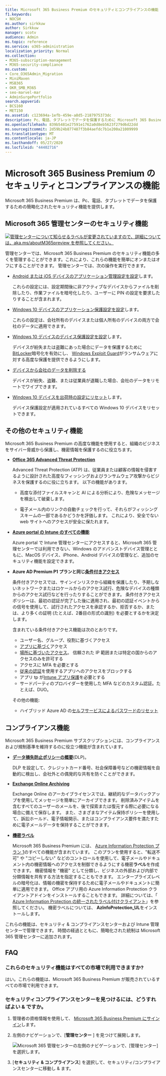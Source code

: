 ```yaml
---
title: Microsoft 365 Business Premium のセキュリティとコンプライアンスの機能
f1.keywords:
- NOCSH
ms.author: sirkkuw
author: Sirkkuw
manager: scotv
audience: Admin
ms.topic: reference
ms.service: o365-administration
localization_priority: Normal
ms.collection:
- M365-subscription-management
- M365-security-compliance
ms.custom:
- Core_O365Admin_Migration
- MiniMaven
- MSB365
- OKR_SMB_M365
- seo-marvel-mar
- AdminSurgePortfolio
search.appverid:
- BCS160
- MET150
ms.assetid: c123694a-1efb-459e-a8d5-2187975373dc
description: Pc、電話、タブレットでデータを保護するために Microsoft 365 Business Premium に付属するセキュリティ機能について説明します。
ms.openlocfilehash: 839b5481e27591e1762a0d8eb5623f279d6d22dd
ms.sourcegitcommit: 2d59b24b877487f3b84aefdc7b1e200a21009999
ms.translationtype: MT
ms.contentlocale: ja-JP
ms.lasthandoff: 05/27/2020
ms.locfileid: "44402716"
---
```

# <a name="microsoft-365-business-premium-security-and-compliance-features"></a>Microsoft 365 Business Premium のセキュリティとコンプライアンスの機能

Microsoft 365 Business Premium は、Pc、電話、タブレットでデータを保護するための簡略化されたセキュリティ機能を提供します。
    
## <a name="microsoft-365-admin-center-security-features"></a>Microsoft 365 管理センターのセキュリティ機能

[![管理センターについて知らせるラベルが変更されていますので、詳細については、aka.ms/aboutM365preview を参照してください。](../media/m365admincenterchanging.png)](https://docs.microsoft.com/office365/admin/microsoft-365-admin-center-preview)

管理センターでは、Microsoft 365 Business Premium のセキュリティ機能の多くを管理することができます。これにより、これらの機能を簡単にオンまたはオフにすることができます。 管理センターでは、次の操作を実行できます。
  
- [Android または iOS デバイスのアプリケーション管理設定を設定](app-protection-settings-for-android-and-ios.md)します。 
    
    これらの設定には、設定期間後に非アクティブなデバイスからファイルを削除したり、作業ファイルを暗号化したり、ユーザーに PIN の設定を要求したりすることが含まれます。
    
- [Windows 10 デバイスのアプリケーション保護設定を設定](protection-settings-for-windows-10-devices.md)します。 
    
    これらの設定は、会社所有のデバイスまたは個人所有のデバイスの両方で会社のデータに適用できます。
    
- [Windows 10 デバイスのデバイス保護設定を設定](protection-settings-for-windows-10-pcs.md)します。 
    
    デバイスが紛失または盗難にあった場合にデータを保護するために[BitLocker](https://go.microsoft.com/fwlink/p/?linkid=871405)暗号化を有効にし、 [Windows Exploit Guard](https://docs.microsoft.com/windows/security/threat-protection/microsoft-defender-atp/enable-exploit-protection)がランサムウェアに対する高度な保護を提供できるようにします。 
    
- [デバイスから会社のデータを削除する](remove-company-data.md)
    
    デバイスが紛失、盗難、または従業員が退職した場合、会社のデータをリモートでワイプできます。
    
- [Windows 10 デバイスを出荷時の設定にリセット](reset-devices-to-factory-settings.md)します。 
    
    デバイス保護設定が適用されているすべての Windows 10 デバイスをリセットできます。
    
## <a name="additional-security-features"></a>その他のセキュリティ機能 

Microsoft 365 Business Premium の高度な機能を使用すると、組織のビジネスをサイバー脅威から保護し、機密情報を保護するのに役立ちます。
  
- **[Office 365 Advanced Threat Protection](https://docs.microsoft.com/microsoft-365/security/office-365-security/office-365-atp)**
    
    Advanced Threat Protection (ATP) は、従業員または顧客の情報を侵害するように設計された高度なフィッシングおよびランサムウェア攻撃からビジネスを保護するのに役に立ちます。 以下の機能があります。
    
  - 高度な添付ファイルスキャンと AI による分析により、危険なメッセージを検出して破棄します。
    
  - 電子メール内のリンクの自動チェックを行って、それらがフィッシングスキームの一部であるかどうかを評価します。 これにより、安全でない web サイトへのアクセスが安全に保たれます。

- **[Azure portal の Intune のすべての機能](https://go.microsoft.com/fwlink/p/?linkid=871403)**
    
    Azure portal で Intune 管理センターにアクセスすると、Microsoft 365 管理センターでは利用できない、Windows のアドバンストデバイス管理とともに、MacOS デバイス、iPhone、Android デバイスの管理など、追加のセキュリティ機能を設定できます。
- **Azure AD Premium P1 プランと同じ[条件付きアクセス](https://docs.microsoft.com/azure/active-directory/conditional-access/overview)**


    条件付きアクセスでは、サインインリスクから組織を保護したり、予期しないネットワークまたはロケールからのアクセス試行、危険なデバイスの種類からのアクセス試行などを行ったりすることができます。 条件付きアクセスポリシーは、最初の認証が完了した後に適用され、最初の認証イベントからの信号を使用して、試行されたアクセスを承認するか、拒否するか、または、より多くの証明 (たとえば、2番目の形式の識別) を必要とするかを決定します。

    含まれている条件付きアクセス機能は次のとおりです。

    - ユーザー名、グループ、役割に基づくアクセス
    - [アプリに基づく](https://docs.microsoft.com/azure/active-directory/conditional-access/app-based-conditional-access)アクセス 
    - [場所に基づいたアクセス](https://docs.microsoft.com/azure/active-directory/authentication/howto-registration-mfa-sspr-combined#conditional-access-policies-for-combined-registration)。 信頼された IP 範囲または特定の国からのアクセスのみを許可する 
    - アクセスに MFA を必要とする
    - [従来の認証](https://docs.microsoft.com/azure/active-directory/conditional-access/block-legacy-authentication)を使用するアプリへのアクセスをブロックする
    - アプリ tp が[Intune アプリ保護](https://docs.microsoft.com/azure/active-directory/conditional-access/app-protection-based-conditional-access)を必要とする
    - サードパーティのプロバイダーを使用した MFA などのカスタム認証。たとえば、DUO。
   
    その他の機能:
    - ハイブリッド Azure AD の[セルフサービスによるパスワードのリセット](https://docs.microsoft.com/azure/active-directory/authentication/concept-sspr-customization)
    
## <a name="compliance-features"></a>コンプライアンス機能

Microsoft 365 Business Premium サブスクリプションには、コンプライアンスおよび規制基準を維持するのに役立つ機能が含まれています。

- **[データ損失防止ポリシーの概要](https://docs.microsoft.com/microsoft-365/compliance/data-loss-prevention-policies)**(DLP)。 
    
    DLP を設定して、クレジットカード番号、社会保障番号などの機密情報を自動的に検出し、会社外との偶発的な共有を防ぐことができます。
    
- **[Exchange Online Archiving](https://products.office.com/exchange/microsoft-exchange-online-archiving-email)**
    
    Exchange Online のアーカイブライセンスでは、継続的なデータバックアップを使用してメッセージを簡単にアーカイブできます。 削除済みアイテムを含むすべてのユーザーのメールを、後で探索または復元する際に必要になる場合に備えて保存します。 また、さまざまなアイテム保持ポリシーを使用して、訴訟ホールド、電子情報開示、またはコンプライアンス要件を満たすために電子メールデータを保持することができます。
    
- **[機密ラベル](https://docs.microsoft.com/microsoft-365/compliance/sensitivity-labels)**

   Microsoft 365 Business Premium には、 [Azure Information Protection プラン 1](https://go.microsoft.com/fwlink/p/?linkid=871407)のすべての機能が含まれています。 このプランを使用すると、"転送不可" や "コピーしない" などのコントロールを使用して、電子メールやドキュメント内の機密情報へのアクセスを制御できるようにする機密**ラベル**を作成できます。 機密情報を "機密" として分類し、ビジネスの外部および内部で分類情報を共有する方法を指定することもできます。 エンタープライズレベルの暗号化は、情報の機密を保持するために電子メールやドキュメントに簡単に適用できます。 Office アプリ用の Azure Information Protection クライアントアドインをインストールすることもできます。 詳細については、「 [Azure Information Protection の統一されたラベル付けクライアント](https://docs.microsoft.com/azure/information-protection/rms-client/unifiedlabelingclient-version-release-history)」を参照してください。 機密ラベルについては、 **AzInfoProtection_UL**をインストールします。

これらの機能は、セキュリティ &amp; コンプライアンスセンターおよび Intune 管理センターで管理できます。 時間の経過とともに、簡略化された統制は Microsoft 365 管理センターに追加されます。
  
    
## <a name="faq"></a>FAQ

 ### <a name="are-these-security-features-available-in-all-markets"></a>これらのセキュリティ機能はすべての市場で利用できますか?
  
はい。これらの機能は、Microsoft 365 Business Premium が販売されているすべての市場で利用できます。
  
### <a name="how-do-i-find-the-security-amp-compliance-center"></a>セキュリティコンプライアンスセンターを見つけるには、どうすればよい &amp; ですか。
  
1. 管理者の資格情報を使用して、 [Microsoft 365 Business Premium にサインイン](https://portal.microsoft.com/)します。 
    
2. 左側のナビゲーションで、[**管理センター** ] を見つけて展開します。 
    
    ![Microsoft 365 管理センターの左側のナビゲーションで、[管理センター] を選択します。](../media/fa4484f8-c637-45fd-a7bd-bdb3abfd6c03.png)
  
3. [**セキュリティ &amp; コンプライアンス**] を選択して、セキュリティ/コンプライアンスセンターに移動し &amp; ます。
